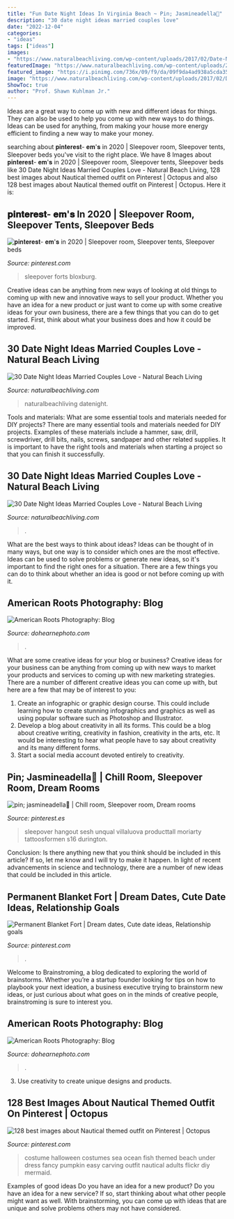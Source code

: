 ```yaml
---
title: "Fun Date Night Ideas In Virginia Beach ~ Pin; Jasmineadella🖤"
description: "30 date night ideas married couples love"
date: "2022-12-04"
categories:
- "ideas"
tags: ["ideas"]
images:
- "https://www.naturalbeachliving.com/wp-content/uploads/2017/02/Date-Night-Ideas-Married-Couples-1-506x1024.jpg"
featuredImage: "https://www.naturalbeachliving.com/wp-content/uploads/2017/02/Date-Night-Ideas-married-couples-NBL-791x1024.jpg"
featured_image: "https://i.pinimg.com/736x/09/f9/da/09f9da4ad938a5cda359f2848592fb36--twinkle-lights-room-goals.jpg"
image: "https://www.naturalbeachliving.com/wp-content/uploads/2017/02/Date-Night-Ideas-Married-Couples-1-506x1024.jpg"
ShowToc: true
author: "Prof. Shawn Kuhlman Jr."
---
```



Ideas are a great way to come up with new and different ideas for things. They can also be used to help you come up with new ways to do things. Ideas can be used for anything, from making your house more energy efficient to finding a new way to make your money.

	

		
searching about 𝐩𝐢𝐧𝐭𝐞𝐫𝐞𝐬𝐭- 𝐞𝐦&#039;𝐬 in 2020 | Sleepover room, Sleepover tents, Sleepover beds you've visit to the right place. We have 8 Images about 𝐩𝐢𝐧𝐭𝐞𝐫𝐞𝐬𝐭- 𝐞𝐦&#039;𝐬 in 2020 | Sleepover room, Sleepover tents, Sleepover beds like 30 Date Night Ideas Married Couples Love - Natural Beach Living, 128 best images about Nautical themed outfit on Pinterest | Octopus and also 128 best images about Nautical themed outfit on Pinterest | Octopus. Here it is:
		
    
## 𝐩𝐢𝐧𝐭𝐞𝐫𝐞𝐬𝐭- 𝐞𝐦&#039;𝐬 In 2020 | Sleepover Room, Sleepover Tents, Sleepover Beds

<img loading=lazy src="https://i.pinimg.com/originals/50/6d/c9/506dc9f2b3ee1d148d09ca70093eef8d.jpg" onerror="this.onerror=null;this.src='https://tse1.mm.bing.net/th?id=OIP.K08KNGKyzEhIhyyd4II7wwAAAA&amp;pid=15.1';" alt="𝐩𝐢𝐧𝐭𝐞𝐫𝐞𝐬𝐭- 𝐞𝐦&#039;𝐬 in 2020 | Sleepover room, Sleepover tents, Sleepover beds">

_Source: pinterest.com_

>sleepover forts bloxburg. 

	

Creative ideas can be anything from new ways of looking at old things to coming up with new and innovative ways to sell your product. Whether you have an idea for a new product or just want to come up with some creative ideas for your own business, there are a few things that you can do to get started. First, think about what your business does and how it could be improved.

    
## 30 Date Night Ideas Married Couples Love - Natural Beach Living

<img loading=lazy src="https://www.naturalbeachliving.com/wp-content/uploads/2017/02/Date-Night-Ideas-married-couples-NBL-791x1024.jpg" onerror="this.onerror=null;this.src='https://tse3.mm.bing.net/th?id=OIP.BKolKqoWyHkB6mzYk78xgwHaJl&amp;pid=15.1';" alt="30 Date Night Ideas Married Couples Love - Natural Beach Living">

_Source: naturalbeachliving.com_

>naturalbeachliving datenight. 

	

Tools and materials: What are some essential tools and materials needed for DIY projects?
There are many essential tools and materials needed for DIY projects. Examples of these materials include a hammer, saw, drill, screwdriver, drill bits, nails, screws, sandpaper and other related supplies. It is important to have the right tools and materials when starting a project so that you can finish it successfully.

    
## 30 Date Night Ideas Married Couples Love - Natural Beach Living

<img loading=lazy src="https://www.naturalbeachliving.com/wp-content/uploads/2017/02/Date-Night-Ideas-Married-Couples-1-506x1024.jpg" onerror="this.onerror=null;this.src='https://tse1.mm.bing.net/th?id=OIP.OHUZ9-fDrq1gIZLzFpgBRAHaO_&amp;pid=15.1';" alt="30 Date Night Ideas Married Couples Love - Natural Beach Living">

_Source: naturalbeachliving.com_

>. 

	

What are the best ways to think about ideas?
Ideas can be thought of in many ways, but one way is to consider which ones are the most effective. Ideas can be used to solve problems or generate new ideas, so it's important to find the right ones for a situation. There are a few things you can do to think about whether an idea is good or not before coming up with it.

    
## American Roots Photography: Blog

<img loading=lazy src="https://www.dohearnephoto.com/img/s/v-10/p1416493968-4.jpg" onerror="this.onerror=null;this.src='https://tse4.mm.bing.net/th?id=OIP.jWFwpDonP6wb7G1gNXJTIgHaHI&amp;pid=15.1';" alt="American Roots Photography: Blog">

_Source: dohearnephoto.com_

>. 

	

What are some creative ideas for your blog or business?
Creative ideas for your business can be anything from coming up with new ways to market your products and services to coming up with new marketing strategies. There are a number of different creative ideas you can come up with, but here are a few that may be of interest to you: 
1) Create an infographic or graphic design course. This could include learning how to create stunning infographics and graphics as well as using popular software such as Photoshop and Illustrator. 
2) Develop a blog about creativity in all its forms. This could be a blog about creative writing, creativity in fashion, creativity in the arts, etc. It would be interesting to hear what people have to say about creativity and its many different forms. 
3) Start a social media account devoted entirely to creativity.

    
## Pin; Jasmineadella🖤 | Chill Room, Sleepover Room, Dream Rooms

<img loading=lazy src="https://i.pinimg.com/736x/e5/85/82/e585826d90c6b32133096570b8c43398.jpg" onerror="this.onerror=null;this.src='https://tse2.mm.bing.net/th?id=OIP.IumyDRkPd7b1HbmifYjGSgHaJ3&amp;pid=15.1';" alt="pin; jasmineadella🖤 | Chill room, Sleepover room, Dream rooms">

_Source: pinterest.es_

>sleepover hangout sesh unqual villaluova producttall moriarty tattoosformen s16 durington. 

	

Conclusion: Is there anything new that you think should be included in this article? If so, let me know and I will try to make it happen.
In light of recent advancements in science and technology, there are a number of new ideas that could be included in this article.

    
## Permanent Blanket Fort | Dream Dates, Cute Date Ideas, Relationship Goals

<img loading=lazy src="https://i.pinimg.com/736x/09/f9/da/09f9da4ad938a5cda359f2848592fb36--twinkle-lights-room-goals.jpg" onerror="this.onerror=null;this.src='https://tse3.mm.bing.net/th?id=OIP.d0hwU2C4xm4vvwn4-lKR3ADYEg&amp;pid=15.1';" alt="Permanent Blanket Fort | Dream dates, Cute date ideas, Relationship goals">

_Source: pinterest.com_

>. 

	

Welcome to Brainstroming, a blog dedicated to exploring the world of brainstorms. Whether you’re a startup founder looking for tips on how to playbook your next ideation, a business executive trying to brainstorm new ideas, or just curious about what goes on in the minds of creative people, brainstroming is sure to interest you.

    
## American Roots Photography: Blog

<img loading=lazy src="https://www.dohearnephoto.com/img/s/v-10/p490299947-4.jpg" onerror="this.onerror=null;this.src='https://tse2.mm.bing.net/th?id=OIP.0seA3xj7BeLL42lBLYTS9wHaHa&amp;pid=15.1';" alt="American Roots Photography: Blog">

_Source: dohearnephoto.com_

>. 

	

3. Use creativity to create unique designs and products.

    
## 128 Best Images About Nautical Themed Outfit On Pinterest | Octopus

<img loading=lazy src="https://s-media-cache-ak0.pinimg.com/736x/11/67/43/1167430b31075cf2b0c27a4429409ee4--beach-costumes-sea-costume.jpg" onerror="this.onerror=null;this.src='https://tse3.mm.bing.net/th?id=OIP.LotVQ5wbPp8bIwRzuBYNlgAAAA&amp;pid=15.1';" alt="128 best images about Nautical themed outfit on Pinterest | Octopus">

_Source: pinterest.com_

>costume halloween costumes sea ocean fish themed beach under dress fancy pumpkin easy carving outfit nautical adults flickr diy mermaid. 

	

Examples of good ideas
Do you have an idea for a new product? Do you have an idea for a new service? If so, start thinking about what other people might want as well. With brainstorming, you can come up with ideas that are unique and solve problems others may not have considered.

